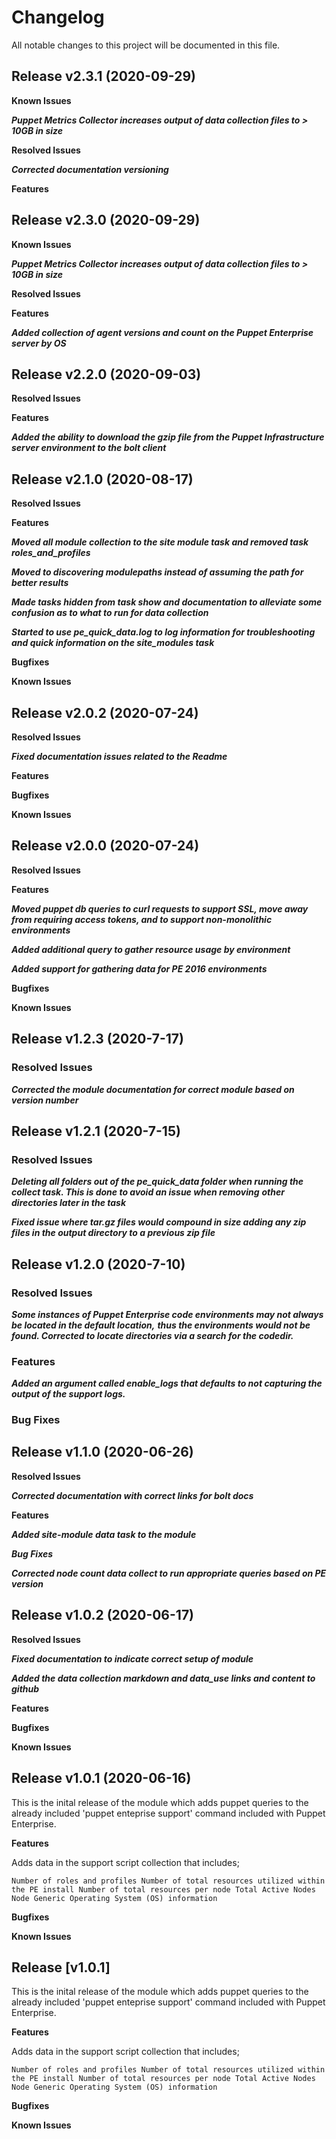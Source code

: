 # Changelog

All notable changes to this project will be documented in this file.

## Release v2.3.1 (2020-09-29)

**Known Issues**

***Puppet Metrics Collector increases output of data collection files to > 10GB in size***

**Resolved Issues**

***Corrected documentation versioning***

**Features**

## Release v2.3.0 (2020-09-29)

**Known Issues**

***Puppet Metrics Collector increases output of data collection files to > 10GB in size***

**Resolved Issues**

**Features**

***Added collection of agent versions and count on the Puppet Enterprise server by OS***

## Release v2.2.0 (2020-09-03)

**Resolved Issues**

**Features**

***Added the ability to download the gzip file from the Puppet Infrastructure server environment to the bolt client***

## Release v2.1.0 (2020-08-17)

**Resolved Issues**

**Features**

***Moved all module collection to the site module task and removed task roles_and_profiles***

***Moved to discovering modulepaths instead of assuming the path for better results***

***Made tasks hidden from task show and documentation to alleviate some confusion as to what to run for data collection***

***Started to use pe_quick_data.log to log information for troubleshooting and quick information on the site_modules task***

**Bugfixes**

**Known Issues**

## Release v2.0.2 (2020-07-24)

**Resolved Issues**

***Fixed documentation issues related to the Readme***

**Features**

**Bugfixes**

**Known Issues**

## Release v2.0.0 (2020-07-24)

**Resolved Issues**

**Features**

***Moved puppet db queries to curl requests to support SSL, move away from requiring access tokens, and to support non-monolithic environments***

***Added additional query to gather resource usage by environment***

***Added support for gathering data for PE 2016 environments***

**Bugfixes**

**Known Issues**

## Release v1.2.3 (2020-7-17)

### Resolved Issues

***Corrected the module documentation for correct module based on version number***

## Release v1.2.1 (2020-7-15)

### Resolved Issues

***Deleting all folders out of the pe_quick_data folder when running the collect task.  This is done to avoid an issue when removing***
***other directories later in the task***

***Fixed issue where tar.gz files would compound in size adding any zip files in the output directory to a previous zip file***

## Release v1.2.0 (2020-7-10)

### Resolved Issues

***Some instances of Puppet Enterprise code environments may not always be located in the default location,***
***thus the environments would not be found.   Corrected to locate directories via a search for the codedir.***

### Features

***Added an argument called enable_logs that defaults to not capturing the output of the support logs.***

### Bug Fixes

## Release v1.1.0 (2020-06-26)

**Resolved Issues**

***Corrected documentation with correct links for bolt docs***

**Features**

***Added site-module data task to the module***

***Bug Fixes***

***Corrected node count data collect to run appropriate queries based on PE version***

## Release v1.0.2 (2020-06-17)

**Resolved Issues**

***Fixed documentation to indicate correct setup of module***

***Added the data collection markdown and data_use links and content to github***

**Features**

**Bugfixes**

**Known Issues**

## Release v1.0.1 (2020-06-16)

This is the inital release of the module which adds puppet queries to the already included 'puppet enteprise support' command included with Puppet Enterprise.

**Features**

Adds data in the support script collection that includes;

`Number of roles and profiles
 Number of total resources utilized within the PE install
 Number of total resources per node
 Total Active Nodes
 Node Generic Operating System (OS) information`

**Bugfixes**

**Known Issues**

## Release [v1.0.1]

This is the inital release of the module which adds puppet queries to the already included 'puppet enteprise support' command included with Puppet Enterprise.

**Features**

Adds data in the support script collection that includes;

`Number of roles and profiles
 Number of total resources utilized within the PE install
 Number of total resources per node
 Total Active Nodes
 Node Generic Operating System (OS) information`

**Bugfixes**

**Known Issues**
